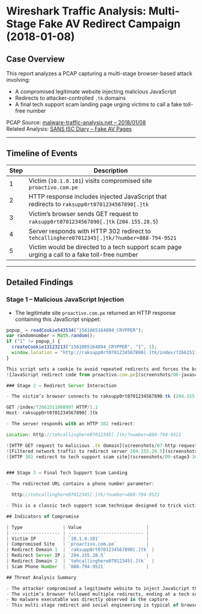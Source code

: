 # Wireshark Traffic Analysis: Multi-Stage Fake AV Redirect Campaign (2018-01-08)

## Case Overview

This report analyzes a PCAP capturing a multi-stage browser-based attack involving:

- A compromised legitimate website injecting malicious JavaScript
- Redirects to attacker-controlled `.tk` domains
- A final tech support scam landing page urging victims to call a fake toll-free number

PCAP Source: [malware-traffic-analysis.net – 2018/01/08](https://www.malware-traffic-analysis.net/2018/01/08/index.html)  
Related Analysis: [SANS ISC Diary – Fake AV Pages](https://isc.sans.edu/diary/Fake+antivirus+pages+popping+up+like+weeds/23207)

---

## Timeline of Events

| Step | Description |
|-------|-------------|
| 1 | Victim (`10.1.8.101`) visits compromised site `proactivo.com.pe` |
| 2 | HTTP response includes injected JavaScript that redirects to `raksupp0rt0701234567890[.]tk` |
| 3 | Victim’s browser sends GET request to `raksupp0rt0701234567890[.]tk` (`204.155.28.5`) |
| 4 | Server responds with HTTP 302 redirect to `tehcallinghere07012345[.]tk/?number=888-794-9521` |
| 5 | Victim would be directed to a tech support scam page urging a call to a fake toll-free number |

---

## Detailed Findings

### Stage 1 – Malicious JavaScript Injection

- The legitimate site `proactivo.com.pe` returned an HTTP response containing this JavaScript snippet:

```javascript
popup_ = readCookie543534("1561065164894_CRYPPER");
var randomnumber = Math.random();
if ("1" != popup_) {
  createCookie13123213("1561065164894_CRYPPER", "1", 1);
  window.location = "http://raksupp0rt0701234567890[.]tk/index/?2661511868997";
}

This script sets a cookie to avoid repeated redirects and forces the browser to navigate to the attacker’s domain.
![JavaScript redirect code from proactivo.com.pe](screenshots/06-javascript-redirect.png)

### Stage 2 – Redirect Server Interaction

- The victim’s browser connects to raksupp0rt0701234567890.tk (204.155.28.5) and sends:

GET /index/?2661511868997 HTTP/1.1
Host: raksupp0rt0701234567890[.]tk

- The server responds with an HTTP 302 redirect:

Location: http://tehcallinghere07012345[.]tk/?number=888-794-9521

![HTTP GET request to malicious .tk domain](screenshots/07-http-request-to-tk.png)  
![Filtered network traffic to redirect server 204.155.28.5](screenshots/08-traffic-to-redirect-server.png)  
![HTTP 302 redirect to tech support scam site](screenshots/09-stage3-302-redirect.png)


### Stage 3 – Final Tech Support Scam Landing

- The redirected URL contains a phone number parameter:

  http://tehcallinghere07012345[.]tk/?number=888-794-9521

- This is a classic tech support scam technique designed to trick victims into calling a fraudulent toll-free number and paying for fake services.

## Indicators of Compromise

| Type               | Value                        |
| ------------------ | ---------------------------- |
| Victim IP          | `10.1.8.101`                 |
| Compromised Site   | `proactivo.com.pe`           |
| Redirect Domain 1  | `raksupp0rt0701234567890[.]tk` |
| Redirect Server IP | `204.155.28.5`               |
| Redirect Domain 2  | `tehcallinghere07012345[.]tk`  |
| Scam Phone Number  | `888-794-9521`               |

## Threat Analysis Summary

- The attacker compromised a legitimate website to inject JavaScript that triggers browser redirects.
- The victim’s browser followed multiple redirects, ending at a tech support scam domain.
- No malware executable was directly observed in the capture.
- This multi-stage redirect and social engineering is typical of browser locker and fake AV scams.
